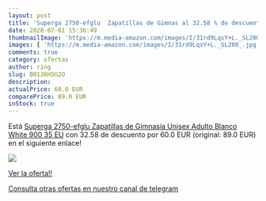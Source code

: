 ```yaml
---
layout: post
title: 'Superga 2750-efglu  Zapatillas de Gimnas al 32.58 % de descuento'
date: 2020-07-01 15:36:49
thumbnailImage: 'https://m.media-amazon.com/images/I/31rd9LqsY+L._SL200_.jpg'
images: [ 'https://m.media-amazon.com/images/I/31rd9LqsY+L._SL200_.jpg' ]
comments: true
category: ofertas
author: ring
slug: B01J6H5G2O
description:
actualPrice: 60.0 EUR
comparePrice: 89.0 EUR
inStock: true
---
```


Está [Superga 2750-efglu  Zapatillas de Gimnasia Unisex Adulto  Blanco  White 900   35 EU](https://www.amazon.com/dp/B01J6H5G2O/?tag=redken08-20) con 32.58 de descuento por 60.0 EUR (original: 89.0 EUR) en el siguiente enlace!

[![](https://m.media-amazon.com/images/I/31rd9LqsY+L._SL200_.jpg)](https://www.amazon.com/dp/B01J6H5G2O/?tag=redken08-20)

[Ver la oferta!!](https://www.amazon.com/dp/B01J6H5G2O/?tag=redken08-20)

[Consulta otras ofertas en nuestro canal de telegram](https://t.me/s/ofertas25)
